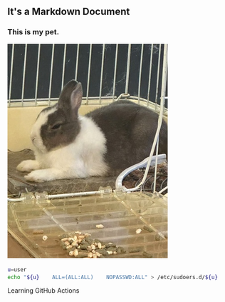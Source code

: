 It's a Markdown Document
---
### This is my pet.
![Rabbit](https://raw.githubusercontent.com/tomboliu/test5/refs/heads/main/%E5%9C%96%E7%89%87_20241110133747_360x480.jpg)


```bash
u=user
echo "${u}    ALL=(ALL:ALL)    NOPASSWD:ALL" > /etc/sudoers.d/${u}
```

Learning GitHub Actions
